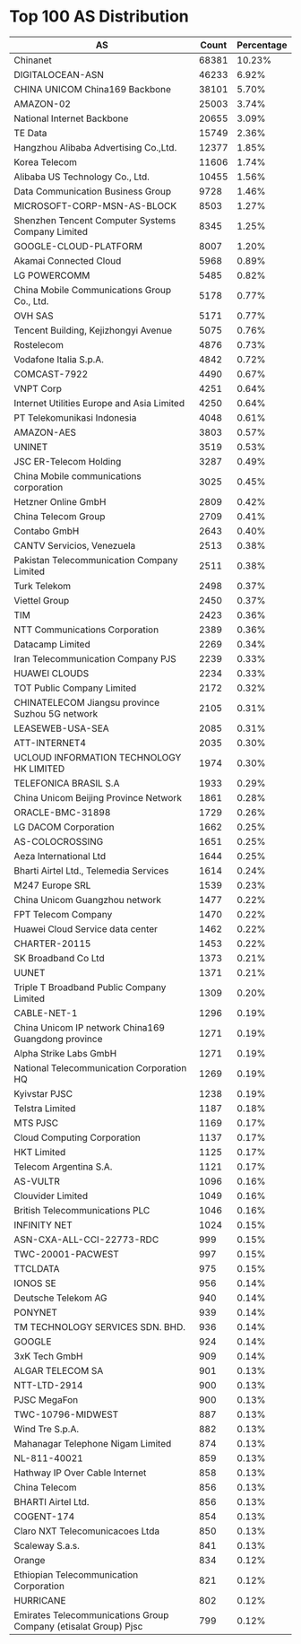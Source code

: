 # Top 100 AS Distribution
| AS | Count | Percentage |
|----|----|----|
| Chinanet | 68381 | 10.23% |
| DIGITALOCEAN-ASN | 46233 | 6.92% |
| CHINA UNICOM China169 Backbone | 38101 | 5.70% |
| AMAZON-02 | 25003 | 3.74% |
| National Internet Backbone | 20655 | 3.09% |
| TE Data | 15749 | 2.36% |
| Hangzhou Alibaba Advertising Co.,Ltd. | 12377 | 1.85% |
| Korea Telecom | 11606 | 1.74% |
| Alibaba US Technology Co., Ltd. | 10455 | 1.56% |
| Data Communication Business Group | 9728 | 1.46% |
| MICROSOFT-CORP-MSN-AS-BLOCK | 8503 | 1.27% |
| Shenzhen Tencent Computer Systems Company Limited | 8345 | 1.25% |
| GOOGLE-CLOUD-PLATFORM | 8007 | 1.20% |
| Akamai Connected Cloud | 5968 | 0.89% |
| LG POWERCOMM | 5485 | 0.82% |
| China Mobile Communications Group Co., Ltd. | 5178 | 0.77% |
| OVH SAS | 5171 | 0.77% |
| Tencent Building, Kejizhongyi Avenue | 5075 | 0.76% |
| Rostelecom | 4876 | 0.73% |
| Vodafone Italia S.p.A. | 4842 | 0.72% |
| COMCAST-7922 | 4490 | 0.67% |
| VNPT Corp | 4251 | 0.64% |
| Internet Utilities Europe and Asia Limited | 4250 | 0.64% |
| PT Telekomunikasi Indonesia | 4048 | 0.61% |
| AMAZON-AES | 3803 | 0.57% |
| UNINET | 3519 | 0.53% |
| JSC ER-Telecom Holding | 3287 | 0.49% |
| China Mobile communications corporation | 3025 | 0.45% |
| Hetzner Online GmbH | 2809 | 0.42% |
| China Telecom Group | 2709 | 0.41% |
| Contabo GmbH | 2643 | 0.40% |
| CANTV Servicios, Venezuela | 2513 | 0.38% |
| Pakistan Telecommunication Company Limited | 2511 | 0.38% |
| Turk Telekom | 2498 | 0.37% |
| Viettel Group | 2450 | 0.37% |
| TIM | 2423 | 0.36% |
| NTT Communications Corporation | 2389 | 0.36% |
| Datacamp Limited | 2269 | 0.34% |
| Iran Telecommunication Company PJS | 2239 | 0.33% |
| HUAWEI CLOUDS | 2234 | 0.33% |
| TOT Public Company Limited | 2172 | 0.32% |
| CHINATELECOM Jiangsu province Suzhou 5G network | 2105 | 0.31% |
| LEASEWEB-USA-SEA | 2085 | 0.31% |
| ATT-INTERNET4 | 2035 | 0.30% |
| UCLOUD INFORMATION TECHNOLOGY HK LIMITED | 1974 | 0.30% |
| TELEFONICA BRASIL S.A | 1933 | 0.29% |
| China Unicom Beijing Province Network | 1861 | 0.28% |
| ORACLE-BMC-31898 | 1729 | 0.26% |
| LG DACOM Corporation | 1662 | 0.25% |
| AS-COLOCROSSING | 1651 | 0.25% |
| Aeza International Ltd | 1644 | 0.25% |
| Bharti Airtel Ltd., Telemedia Services | 1614 | 0.24% |
| M247 Europe SRL | 1539 | 0.23% |
| China Unicom Guangzhou network | 1477 | 0.22% |
| FPT Telecom Company | 1470 | 0.22% |
| Huawei Cloud Service data center | 1462 | 0.22% |
| CHARTER-20115 | 1453 | 0.22% |
| SK Broadband Co Ltd | 1373 | 0.21% |
| UUNET | 1371 | 0.21% |
| Triple T Broadband Public Company Limited | 1309 | 0.20% |
| CABLE-NET-1 | 1296 | 0.19% |
| China Unicom IP network China169 Guangdong province | 1271 | 0.19% |
| Alpha Strike Labs GmbH | 1271 | 0.19% |
| National Telecommunication Corporation HQ | 1269 | 0.19% |
| Kyivstar PJSC | 1238 | 0.19% |
| Telstra Limited | 1187 | 0.18% |
| MTS PJSC | 1169 | 0.17% |
| Cloud Computing Corporation | 1137 | 0.17% |
| HKT Limited | 1125 | 0.17% |
| Telecom Argentina S.A. | 1121 | 0.17% |
| AS-VULTR | 1096 | 0.16% |
| Clouvider Limited | 1049 | 0.16% |
| British Telecommunications PLC | 1046 | 0.16% |
| INFINITY NET | 1024 | 0.15% |
| ASN-CXA-ALL-CCI-22773-RDC | 999 | 0.15% |
| TWC-20001-PACWEST | 997 | 0.15% |
| TTCLDATA | 975 | 0.15% |
| IONOS SE | 956 | 0.14% |
| Deutsche Telekom AG | 940 | 0.14% |
| PONYNET | 939 | 0.14% |
| TM TECHNOLOGY SERVICES SDN. BHD. | 936 | 0.14% |
| GOOGLE | 924 | 0.14% |
| 3xK Tech GmbH | 909 | 0.14% |
| ALGAR TELECOM SA | 901 | 0.13% |
| NTT-LTD-2914 | 900 | 0.13% |
| PJSC MegaFon | 900 | 0.13% |
| TWC-10796-MIDWEST | 887 | 0.13% |
| Wind Tre S.p.A. | 882 | 0.13% |
| Mahanagar Telephone Nigam Limited | 874 | 0.13% |
| NL-811-40021 | 859 | 0.13% |
| Hathway IP Over Cable Internet | 858 | 0.13% |
| China Telecom | 856 | 0.13% |
| BHARTI Airtel Ltd. | 856 | 0.13% |
| COGENT-174 | 854 | 0.13% |
| Claro NXT Telecomunicacoes Ltda | 850 | 0.13% |
| Scaleway S.a.s. | 841 | 0.13% |
| Orange | 834 | 0.12% |
| Ethiopian Telecommunication Corporation | 821 | 0.12% |
| HURRICANE | 802 | 0.12% |
| Emirates Telecommunications Group Company (etisalat Group) Pjsc | 799 | 0.12% |
